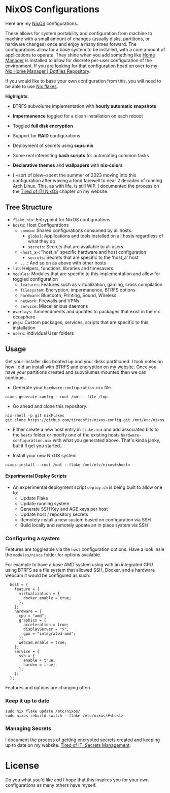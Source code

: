 #  NixOS Configurations

Here are my [NixOS](https://nixos.org/) configurations.

These allows for system portability and configuration from machine to machine with a small amount of changes (usually disks, partitions, or hardware changes) once and enjoy a many times forward. The configurations allow for a base system to be installed, with a core amount of applications to operate. They shine when you add something like [Home Manager](https://nix-community.github.io/home-manager/) is installed to allow for discrete per-user configuration of the environment. If you are looking for that configuration head on over to my [Nix Home Manager | Dotfiles Repository](https://github.com/tiredofit/home).

If you would like to base your own configuration from this, you will need to be able to use [Nix flakes](https://nixos.wiki/wiki/Flakes).

**Highlights**:

- BTRFS subvolume implementation with **hourly automatic snapshots**
- **Impermanence** toggled for a clean installation on each reboot
- Toggled **full disk encryption**
- Support for **RAID** configurations
- Deployment of secrets using **sops-nix**
- Some real interesting **bash scripts** for automating common tasks
- **Declarative** **themes** and **wallpapers** with **nix-colors**

- I ~sort of blew~spent the summer of 2023 moving into this configuration after waving a fond farewell to near 2 decades of running Arch Linux. This, as with life, is still WIP. I documented the process on the [Tired of IT! NixOS](https://notes.tiredofit.ca/books/linux/chapter/nixos) chapter on my website.

## Tree Structure

- `flake.nix`: Entrypoint for NixOS configurations.
- `hosts`: Host Configurations
  - `common`: Shared configurations consumed by all hosts.
    - `global`: Applications and tools installed on all hosts regardless of what they do
    - `secrets`: Secrets that are available to all users
  - `<host_a>`: "host_a" specific hardware and host configuration
    - `secrets`: Secrets that are specific to the 'host_a' host
  - `...`: And so on as above with other hosts
- `lib`: Helpers, functions, libraries and timesavers
- `modules`: Modules that are specific to this implementation and allow for toggled configuration
  - `features`: Features such as virtualization, gaming, cross compilation
  - `filesystem`: Encryption, impermanence, BTRFS options
  - `hardware`: Bluetooth, Printing, Sound, Wireless
  - `network`: Firewalls and VPNs
  - `service`: Miscellanious daemons
- `overlays`: Ammendments and updates to packages that exist in the nix ecosphere
- `pkgs`: Custom packages, services, scripts that are specific to this installation
- `users`: Individual User folders

## Usage

Get your installer disc booted up and your disks partitioned. I took notes on how I did an install with [BTRFS and encryption on my website](https://notes.tiredofit.ca/books/linux/page/installing-nixos-encrypted-btrfs-impermanance). Once you have your partitions created and subvolumes mounted then we can continue..

- Generate your `hardware-configuration.nix` file.

```
nixos-generate-config --root /mnt --file /tmp
```

- Go ahead and clone this repository.

```
nix-shell -p git nixFlakes
git clone https://github.com/tiredofit/nixos-config.git /mnt/etc/nixos
```

- Either create a new host entry in `flake.nix` and add associated bits to the `hosts` folder or modify one of the existing hosts `hardware-configuration.nix` with what you generated above. That's kinda janky, but it'll get you started..

- Install your new NixOS system

```
nixos-install --root /mnt --flake /mnt/etc/nixos#<host>
```

#### Experimental Deploy Scripts

- An experimental deployment script `deploy.sh` is being built to allow one to:
  - Update Flake
  - Update running system
  - Generate SSH Key and AGE keys per host
  - Update host / repository secrets
  - Remotely install a new system based on configuration via SSH
  - Build locally and remotely update an in place system via SSH

### Configuring a system

Features are toggleable via the `host` configuration options. Have a look insie the `modules/nixos` folder for options available.

For example to have a base AMD system using with an integrated GPU using BTRFS as a file system that allowed SSH, Docker, and a hardware webcam it would be configured as such:

```
  host = {
    feature = {
      virtualization = {
        docker.enable = true;
      };
    };
    hardware = {
      cpu = "amd";
      graphics = {
        acceleration = true;
        displayServer = "x";
        gpu = "integrated-amd";
      };
      webcam.enable = true;
    };
    service = {
      ssh = {
        enable = true;
        harden = true;
      };
    };
  };
```

Features and options are changing often.

### Keep it up to date

```
sudo nix flake update /etc/nixos/
sudo nixos-rebuild switch --flake /etc/nixos/#<host>
```

### Managing Secrets

I document the process of getting encrypted secrets created and keeping up to date on my website. [Tired of IT! Secrets Management](https://notes.tiredofit.ca/books/linux/page/secrets-management).

# License

Do you what you'd like and I hope that this inspires you for your own configurations as many others have myself.

